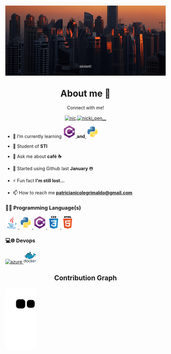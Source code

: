 <!--Banner by yours trully-->
<p><img align = "center" alt="gif" src="https://github.com/nickichann01/Nickichann01/blob/main/bann.gif" width="1500" height="220"/></p>    

<h1 align="center"><b> About me 📙 </b></h1>

<p align="center">Connect with me!</p>
<p align="center">
<a href="https://fb.com/nic" target="blank">
  <img align="center" src="https://raw.githubusercontent.com/rahuldkjain/github-profile-readme-generator/master/src/images/icons/Social/facebook.svg" alt="nic" height="30" width="40" /> </a>
<a href="https://instagram.com/nicki_pen__" target="blank">
  <img align="center" src="https://raw.githubusercontent.com/rahuldkjain/github-profile-readme-generator/master/src/images/icons/Social/instagram.svg" alt="nicki_pen__" height="30" width="40" /></a>
</p>

- 🌱 I’m currently learning <a href="https://www.w3schools.com/cs/" target="_blank" rel="noreferrer">
    <img src="https://raw.githubusercontent.com/devicons/devicon/master/icons/csharp/csharp-original.svg" alt="csharp" width="40" height="40"/> </a>
**and**<a href="https://www.python.org" target="_blank" rel="noreferrer">
    <img src="https://raw.githubusercontent.com/devicons/devicon/master/icons/python/python-original.svg" alt="python" width="40" height="40"/> </a>
    
- 🎒 Student of **STI**

- 💬 Ask me about **café ☕**

- 🔰 Started using Github last **January ☃️**

- ⚡ Fun fact **I'm still lost...**

- 📫 How to reach me **patricianicolegrimaldo@gmail.com**



### 👨‍💻 Programming Language(s)
<p align="left"> 
  <a href="https://www.java.com" target="_blank" rel="noreferrer">
    <img src="https://raw.githubusercontent.com/devicons/devicon/master/icons/java/java-original.svg" alt="java" width="40" height="40"/> </a>
  <a href="https://www.python.org" target="_blank" rel="noreferrer">
    <img src="https://raw.githubusercontent.com/devicons/devicon/master/icons/python/python-original.svg" alt="python" width="40" height="40"/> </a>
   <a href="https://www.w3schools.com/cs/" target="_blank" rel="noreferrer">
    <img src="https://raw.githubusercontent.com/devicons/devicon/master/icons/csharp/csharp-original.svg" alt="csharp" width="40" height="40"/> </a>
   <a href="https://www.w3schools.com/css/" target="_blank" rel="noreferrer"> 
    <img src="https://raw.githubusercontent.com/devicons/devicon/master/icons/css3/css3-original-wordmark.svg" alt="css3" width="40" height="40"/> </a>
   <a href="https://www.w3.org/html/" target="_blank" rel="noreferrer">
    <img src="https://raw.githubusercontent.com/devicons/devicon/master/icons/html5/html5-original-wordmark.svg" alt="html5" width="40" height="40"/> </a>
</p>

### 💻🌐 Devops
<p align="left"> 
  <a href="https://azure.microsoft.com/en-in/" target="_blank" rel="noreferrer">
    <img src="https://www.vectorlogo.zone/logos/microsoft_azure/microsoft_azure-icon.svg" alt="azure" width="40" height="40"/> </a> 
  <a href="https://www.docker.com/" target="_blank" rel="noreferrer">
    <img src="https://raw.githubusercontent.com/devicons/devicon/master/icons/docker/docker-original-wordmark.svg" alt="docker" width="40" height="40"/> </a> </p>
    
<!-- Credits to @mishmanners for this amazing snake eating contribution graph-->
## <p align="center"> Contribution Graph </p>

![snake gif](https://github.com/nickichann01/Nickichann01/blob/output/github-contribution-grid-snake.svg)

